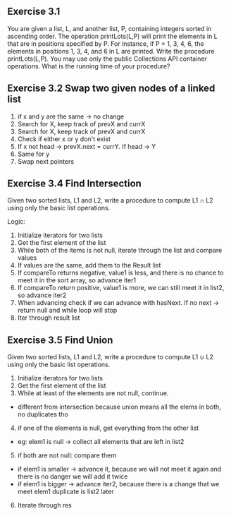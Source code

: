 ## Exercise 3.1

You are given a list, L, and another list, P, containing integers sorted in ascending order. The operation printLots(L,P) will print the elements in L that are in positions specified by P. For instance, if P = 1, 3, 4, 6, the elements in positions 1, 3, 4, and 6 in L are printed. Write the procedure printLots(L,P). You may use only the public Collections API container operations. What is the running time of your procedure?

## Exercise 3.2 Swap two given nodes of a linked list

1. if x and y are the same -> no change
2. Search for X, keep track of prevX and currX
3. Search for X, keep track of prevX and currX
4. Check if either x or y don't exist
5. If x not head -> prevX.next = currY. If head -> Y
6. Same for y
7. Swap next pointers

## Exercise 3.4 Find Intersection

Given two sorted lists, L1 and L2, write a procedure to compute L1 ∩ L2 using only the basic list operations.

Logic:

1. Initialize iterators for two lists
2. Get the first element of the list
3. While both of the items is not null, iterate through the list and compare values
4. If values are the same, add them to the Result list
5. If compareTo returns negative, value1 is less, and there is no chance to meet it in the sort array, so advance iter1
6. If compareTo return positive, value1 is more, we can still meet it in list2, so advance iter2
7. When advancing check if we can advance with hasNext. If no next -> return null and while loop will stop
8. Iter through result list

## Exercise 3.5 Find Union

Given two sorted lists, L1 and L2, write a procedure to compute L1 ∪ L2 using only the basic list operations.

1. Initialize iterators for two lists
2. Get the first element of the list
3. While at least of the elements are not null, continue.

- different from intersection because union means all the elems in both, no duplicates tho

4. if one of the elements is null, get everything from the other list

- eg: elem1 is null -> collect all elements that are left in list2

5. if both are not null: compare them

- if elem1 is smaller -> advance it, because we will not meet it again and there is no danger we will add it twice
- if elem1 is bigger -> advance iter2, because there is a change that we meet elem1 duplicate is list2 later

6. Iterate through res
